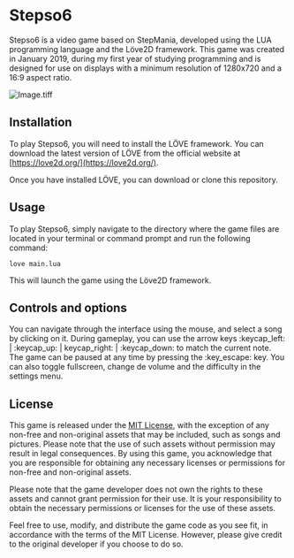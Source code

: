 # Stepso6

Stepso6 is a video game based on StepMania, developed using the LUA programming language and the Löve2D framework. This game was created in January 2019, during my first year of studying programming and is designed for use on displays with a minimum resolution of 1280x720 and a 16:9 aspect ratio.

![Image.tiff](https://res.craft.do/user/full/71c1d360-2e93-87eb-3d74-66c22640fad6/doc/EB44FBCF-EC53-46D7-808E-547336C91FF8/3776139B-FD47-4A81-9FE4-85669C9C7E38_2/guVfx8ClTzleV3VvU3IFKzIX48Dm5SvySZgsoLDTnCgz/Image.tiff)

## Installation

To play Stepso6, you will need to install the LÖVE framework. You can download the latest version of LÖVE from the official website at [https://love2d.org/](https://love2d.org/).

Once you have installed LÖVE, you can download or clone this repository.

## Usage

To play Stepso6, simply navigate to the directory where the game files are located in your terminal or command prompt and run the following command:

```other
love main.lua
```

This will launch the game using the Löve2D framework.

## Controls and options

You can navigate through the interface using the mouse, and select a song by clicking on it. During gameplay, you can use the arrow keys :keycap_left: | :keycap_up: | keycap_right: | :keycap_down: to match the current note.
The game can be paused at any time by pressing the :key_escape: key. You can also toggle fullscreen, change de volume and the difficulty in the settings menu. 

## License

This game is released under the [MIT License](https://opensource.org/license/mit/), with the exception of any non-free and non-original assets that may be included, such as songs and pictures. Please note that the use of such assets without permission may result in legal consequences. By using this game, you acknowledge that you are responsible for obtaining any necessary licenses or permissions for non-free and non-original assets.

Please note that the game developer does not own the rights to these assets and cannot grant permission for their use. It is your responsibility to obtain the necessary permissions or licenses for the use of these assets.

Feel free to use, modify, and distribute the game code as you see fit, in accordance with the terms of the MIT License. However, please give credit to the original developer if you choose to do so.

